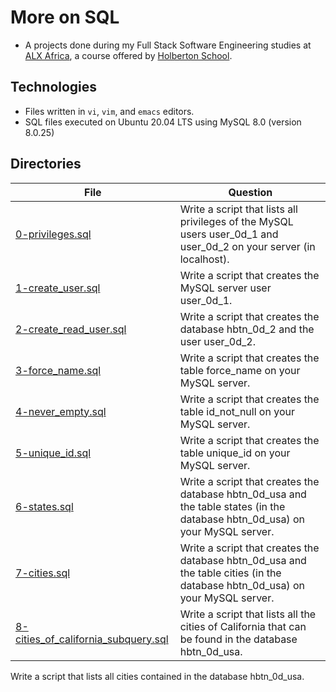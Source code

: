 # More on SQL
- A projects done during my Full Stack Software Engineering studies at [ALX Africa](https://www.alxafrica.com/software-engineering-2022/), a course offered by [Holberton School](https://www.holbertonschool.com/).

## Technologies

- Files written in ```vi```, ```vim```, and ```emacs``` editors. 
- SQL files executed on Ubuntu 20.04 LTS using MySQL 8.0 (version 8.0.25)

## Directories 

| File | Question |
| ---- | ---- |
|[0-privileges.sql](0-privileges.sql)|Write a script that lists all privileges of the MySQL users user_0d_1 and user_0d_2 on your server (in localhost).|
|[1-create_user.sql](1-create_user.sql)|Write a script that creates the MySQL server user user_0d_1.|
|[2-create_read_user.sql](2-create_read_user.sql)|Write a script that creates the database hbtn_0d_2 and the user user_0d_2.|
|[3-force_name.sql](3-force_name.sql)|Write a script that creates the table force_name on your MySQL server.|
|[4-never_empty.sql](4-never_empty.sql)|Write a script that creates the table id_not_null on your MySQL server.|
|[5-unique_id.sql](5-unique_id.sql)|Write a script that creates the table unique_id on your MySQL server.|
|[6-states.sql](6-states.sql)|Write a script that creates the database hbtn_0d_usa and the table states (in the database hbtn_0d_usa) on your MySQL server.|
|[7-cities.sql](7-cities.sql)|Write a script that creates the database hbtn_0d_usa and the table cities (in the database hbtn_0d_usa) on your MySQL server.|
|[8-cities_of_california_subquery.sql](8-cities_of_california_subquery.sql)|Write a script that lists all the cities of California that can be found in the database hbtn_0d_usa.|
Write a script that lists all cities contained in the database hbtn_0d_usa.
